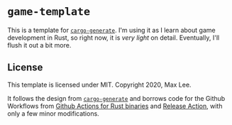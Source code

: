 # `game-template`

This is a template for [`cargo-generate`](https://github.com/ashleygwilliams/cargo-generate). I'm using it as I learn about game development in Rust, so right now, it is *very light* on detail. Eventually, I'll flush it out a bit more.

## License

This template is licensed under MIT. Copyright 2020, Max Lee.

It follows the design from [`cargo-generate`](https://github.com/ashleygwilliams/cargo-generate) and borrows code for the Github Workflows from [Github Actions for Rust binaries](https://github.com/paskausks/rust-bin-github-workflows) and [Release Action](https://github.com/ncipollo/release-action), with only a few minor modifications.